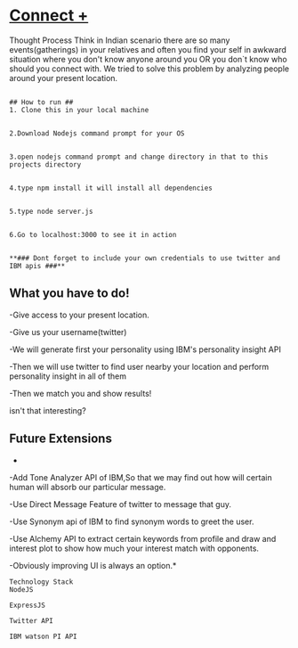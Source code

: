 # [Connect +](http://connectplus.mybluemix.net) #



Thought Process 
Think in Indian scenario there are so many events(gatherings) in your relatives 
and often you find your self in awkward situation where 
you don't know anyone around you OR you don`t know who should you connect with.
We tried to solve this problem by analyzing people around your present location.

```

## How to run ##
1. Clone this in your local machine


2.Download Nodejs command prompt for your OS


3.open nodejs command prompt and change directory in that to this projects directory


4.type npm install it will install all dependencies


5.type node server.js


6.Go to localhost:3000 to see it in action


**### Dont forget to include your own credentials to use twitter and IBM apis ###**
```

## What you have to do! ##
-Give access to your present location.

-Give us your username(twitter)

-We will generate first your personality using IBM's personality insight API

-Then we will use twitter to find user nearby your location and perform personality insight in all of them

-Then we match you and show results!

 isn't that interesting?
## Future Extensions ##
*
-Add Tone Analyzer API of IBM,So that we may find out how will certain human will absorb our particular message.

-Use Direct Message Feature of twitter to message that guy.

-Use Synonym api of IBM to find synonym words to greet the user.

-Use Alchemy API to extract certain keywords from profile and draw and interest plot to show how much 
your interest match with opponents.

-Obviously improving UI is always an option.*


```
Technology Stack 
NodeJS

ExpressJS

Twitter API

IBM watson PI API

```
